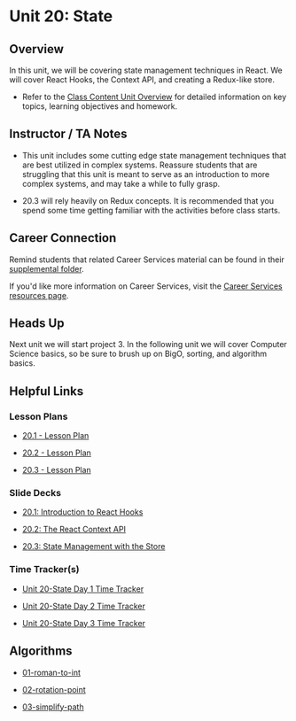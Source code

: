 # Unit 20: State

## Overview

In this unit, we will be covering state management techniques in React. We will cover React Hooks, the Context API, and creating a Redux-like store.

  * Refer to the [Class Content Unit Overview](../../../01-Class-Content/20-State/README.md) for detailed information on key topics, learning objectives and homework.

## Instructor / TA Notes

* This unit includes some cutting edge state management techniques that are best utilized in complex systems. Reassure students that are struggling that this unit is meant to serve as an introduction to more complex systems, and may take a while to fully grasp.

* 20.3 will rely heavily on Redux concepts. It is recommended that you spend some time getting familiar with the activities before class starts.

## Career Connection
Remind students that related Career Services material can be found in their [supplemental folder](../../../01-Class-Content/20-State/04-Supplemental/CAREER-CONNECTION.md).

If you'd like more information on Career Services, visit the [Career Services resources page](http://bit.ly/CodingCS).

## Heads Up

Next unit we will start project 3. In the following unit we will cover Computer Science basics, so be sure to brush up on BigO, sorting, and algorithm basics.

## Helpful Links

### Lesson Plans

  * [20.1 - Lesson Plan](./01-Day_Hooks/20.1-LESSON-PLAN.md)

  * [20.2 - Lesson Plan](./02-Day_Context-API/20.2-LESSON-PLAN.md)

  * [20.3 - Lesson Plan](./03-Day_State-Management/20.3-LESSON-PLAN.md)

### Slide Decks

  * [20.1: Introduction to React Hooks](https://docs.google.com/presentation/d/1mnPdZODvhGs0j6s4EEuATbmQjFM7XpzFxrUnsOzNsGE/edit?usp=sharing)

  * [20.2: The React Context API](https://docs.google.com/presentation/d/1OQQGzZCevIaoeCDnVikP_sKR6dtxGqcwj4PB4tbWk0A/edit?usp=sharing)

  * [20.3: State Management with the Store](https://docs.google.com/presentation/d/1rRxhoiKoa6op_sE3Z0koGxq6SSy97UQHe-SrnLmvnL8/edit?usp=sharing)

### Time Tracker(s)

  * [Unit 20-State Day 1 Time Tracker](https://docs.google.com/spreadsheets/d/1x48PZdW5LcbW6zhbt1rR7EyB3mXwDGuu/edit#gid=2065026216)

  * [Unit 20-State Day 2 Time Tracker](https://docs.google.com/spreadsheets/d/1kPyiZ1NE0jWtqyP3c43eynx2KP0yu8WU/edit#gid=1301242405)

  * [Unit 20-State Day 3 Time Tracker](https://docs.google.com/spreadsheets/d/1leakcpggPx4VrMbcjiyqDcneB8YpdGrv/edit#gid=1139601353)

## Algorithms

  * [01-roman-to-int](../../../01-Class-Content/20-State/03-Algorithms/01-roman-to-int)

  * [02-rotation-point](../../../01-Class-Content/20-State/03-Algorithms/02-rotation-point)

  * [03-simplify-path](../../../01-Class-Content/20-State/03-Algorithms/03-simplify-path)
